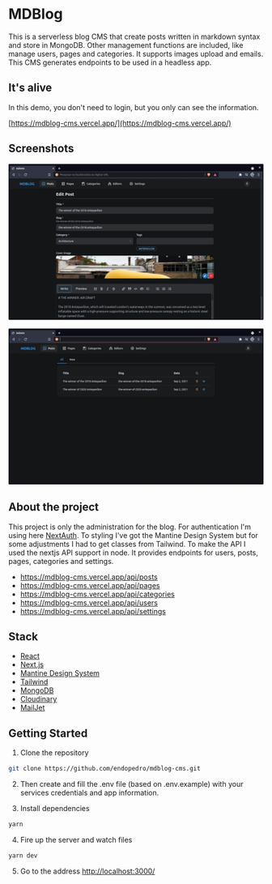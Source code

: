 # MDBlog

This is a serverless blog CMS that create posts written in markdown syntax and store in MongoDB. Other management functions are included, like manage users, pages and categories. It supports images upload and emails. This CMS generates endpoints to be used in a headless app.

## It's alive

In this demo, you don't need to login, but you only can see the information.

[https://mdblog-cms.vercel.app/](https://mdblog-cms.vercel.app/)

## Screenshots

![screenshot 1](./info/screen1.webp)

![screenshot 2](./info/screen2.webp)

## About the project

This project is only the administration for the blog. For authentication I'm using here [NextAuth](https://next-auth.js.org/). To styling I've got the Mantine Design System but for some adjustments I had to get classes from Tailwind. To make the API I used the nextjs API support in node. It provides endpoints for users, posts, pages, categories and settings.

- https://mdblog-cms.vercel.app/api/posts
- https://mdblog-cms.vercel.app/api/pages
- https://mdblog-cms.vercel.app/api/categories
- https://mdblog-cms.vercel.app/api/users
- https://mdblog-cms.vercel.app/api/settings

## Stack

- [React](https://reactjs.org/)
- [Next.js](https://nextjs.org)
- [Mantine Design System](https://mantine.dev/)
- [Tailwind](https://tailwindcss.com/)
- [MongoDB](https://www.mongodb.com/)
- [Cloudinary](https://cloudinary.com/)
- [MailJet](https://www.mailjet.com/)

## Getting Started

1. Clone the repository

```bash
git clone https://github.com/endopedro/mdblog-cms.git
```

2. Then create and fill the .env file (based on .env.example) with your services credentials and app information.

3. Install dependencies

```bash
yarn
```

4. Fire up the server and watch files

```bash
yarn dev
```

5. Go to the address [http://localhost:3000/](http://localhost:3000/)
